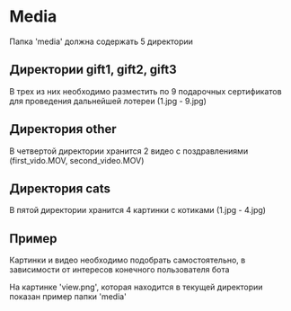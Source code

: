 # Media
Папка 'media' должна содержать 5 директории

## Директории gift1, gift2, gift3
В трех из них необходимо разместить по 9 подарочных сертификатов для проведения дальнейшей лотереи (1.jpg - 9.jpg)

## Директория other
В четвертой директории хранится 2 видео с поздравлениями (first_vido.MOV, second_video.MOV)

## Директория cats
В пятой директории хранится 4 картинки с котиками (1.jpg - 4.jpg)

## Пример
Картинки и видео необходимо подобрать самостоятельно, в зависимости от интересов конечного пользователя бота

На картинке 'view.png', которая находится в текущей директории показан пример папки 'media'
